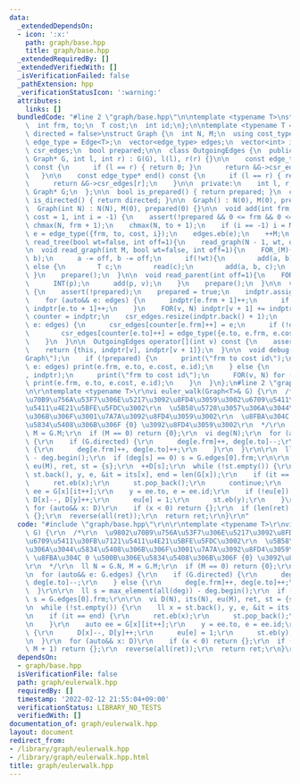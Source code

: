 ```yaml
---
data:
  _extendedDependsOn:
  - icon: ':x:'
    path: graph/base.hpp
    title: graph/base.hpp
  _extendedRequiredBy: []
  _extendedVerifiedWith: []
  _isVerificationFailed: false
  _pathExtension: hpp
  _verificationStatusIcon: ':warning:'
  attributes:
    links: []
  bundledCode: "#line 2 \"graph/base.hpp\"\n\ntemplate <typename T>\nstruct Edge {\n\
    \  int frm, to;\n  T cost;\n  int id;\n};\n\ntemplate <typename T = int, bool\
    \ directed = false>\nstruct Graph {\n  int N, M;\n  using cost_type = T;\n  using\
    \ edge_type = Edge<T>;\n  vector<edge_type> edges;\n  vector<int> indptr;\n  vector<edge_type>\
    \ csr_edges;\n  bool prepared;\n\n  class OutgoingEdges {\n  public:\n    OutgoingEdges(const\
    \ Graph* G, int l, int r) : G(G), l(l), r(r) {}\n\n    const edge_type* begin()\
    \ const {\n      if (l == r) { return 0; }\n      return &G->csr_edges[l];\n \
    \   }\n\n    const edge_type* end() const {\n      if (l == r) { return 0; }\n\
    \      return &G->csr_edges[r];\n    }\n\n  private:\n    int l, r;\n    const\
    \ Graph* G;\n  };\n\n  bool is_prepared() { return prepared; }\n  constexpr bool\
    \ is_directed() { return directed; }\n\n  Graph() : N(0), M(0), prepared(0) {}\n\
    \  Graph(int N) : N(N), M(0), prepared(0) {}\n\n  void add(int frm, int to, T\
    \ cost = 1, int i = -1) {\n    assert(!prepared && 0 <= frm && 0 <= to);\n   \
    \ chmax(N, frm + 1);\n    chmax(N, to + 1);\n    if (i == -1) i = M;\n    auto\
    \ e = edge_type({frm, to, cost, i});\n    edges.eb(e);\n    ++M;\n  }\n\n  void\
    \ read_tree(bool wt=false, int off=1){\n    read_graph(N - 1, wt, off);\n  }\n\
    \n  void read_graph(int M, bool wt=false, int off=1){\n    FOR_(M){\n      INT(a,\
    \ b);\n      a -= off, b -= off;\n      if(!wt){\n        add(a, b);\n      }\
    \ else {\n        T c;\n        read(c);\n        add(a, b, c);\n      }\n   \
    \ }\n    prepare();\n  }\n\n  void read_parent(int off=1){\n    FOR3(v, 1, N){\n\
    \      INT(p);\n      add(p, v);\n    }\n    prepare();\n  }\n\n  void prepare()\
    \ {\n    assert(!prepared);\n    prepared = true;\n    indptr.assign(N + 1, 0);\n\
    \    for (auto&& e: edges) {\n      indptr[e.frm + 1]++;\n      if (!directed)\
    \ indptr[e.to + 1]++;\n    }\n    FOR(v, N) indptr[v + 1] += indptr[v];\n    auto\
    \ counter = indptr;\n    csr_edges.resize(indptr.back() + 1);\n    for (auto&&\
    \ e: edges) {\n      csr_edges[counter[e.frm]++] = e;\n      if (!directed)\n\
    \        csr_edges[counter[e.to]++] = edge_type({e.to, e.frm, e.cost, e.id});\n\
    \    }\n  }\n\n  OutgoingEdges operator[](int v) const {\n    assert(prepared);\n\
    \    return {this, indptr[v], indptr[v + 1]};\n  }\n\n  void debug() {\n    print(\"\
    Graph\");\n    if (!prepared) {\n      print(\"frm to cost id\");\n      for (auto&&\
    \ e: edges) print(e.frm, e.to, e.cost, e.id);\n    } else {\n      print(\"indptr\"\
    , indptr);\n      print(\"frm to cost id\");\n      FOR(v, N) for (auto&& e: (*this)[v])\
    \ print(e.frm, e.to, e.cost, e.id);\n    }\n  }\n};\n#line 2 \"graph/eulerwalk.hpp\"\
    \n\r\ntemplate <typename T>\r\nvi euler_walk(Graph<T>& G) {\r\n  /*\r\n  \u9802\
    \u70B9\u756A\u53F7\u306E\u5217\u3092\u8FD4\u3059\u3002\u6709\u5411\u30FB\u7121\
    \u5411\u4E21\u5BFE\u5FDC\u3002\r\n  \u5B58\u5728\u3057\u306A\u3044\u5834\u5408\
    \u306B\u306F\u3001\u7A7A\u3092\u8FD4\u3059\u3002\r\n  \u8FBA\u304C 0 \u500B\u306E\
    \u5834\u5408\u306B\u306F {0} \u3092\u8FD4\u3059\u3002\r\n  */\r\n  ll N = G.N,\
    \ M = G.M;\r\n  if (M == 0) return {0};\r\n  vi deg(N);\r\n  for (auto&& e: G.edges)\
    \ {\r\n    if (G.directed) {\r\n      deg[e.frm]++, deg[e.to]--;\r\n    } else\
    \ {\r\n      deg[e.frm]++, deg[e.to]++;\r\n    }\r\n  }\r\n\r\n  ll s = max_element(all(deg))\
    \ - deg.begin();\r\n  if (deg[s] == 0) s = G.edges[0].frm;\r\n\r\n  vi D(N), its(N),\
    \ eu(M), ret, st = {s};\r\n  ++D[s];\r\n  while (!st.empty()) {\r\n    ll x =\
    \ st.back(), y, e, &it = its[x], end = len(G[x]);\r\n    if (it == end) {\r\n\
    \      ret.eb(x);\r\n      st.pop_back();\r\n      continue;\r\n    }\r\n    auto\
    \ ee = G[x][it++];\r\n    y = ee.to, e = ee.id;\r\n    if (!eu[e]) {\r\n     \
    \ D[x]--, D[y]++;\r\n      eu[e] = 1;\r\n      st.eb(y);\r\n    }\r\n  }\r\n \
    \ for (auto&& x: D)\r\n    if (x < 0) return {};\r\n  if (len(ret) != M + 1) return\
    \ {};\r\n  reverse(all(ret));\r\n  return ret;\r\n}\r\n"
  code: "#include \"graph/base.hpp\"\r\n\r\ntemplate <typename T>\r\nvi euler_walk(Graph<T>&\
    \ G) {\r\n  /*\r\n  \u9802\u70B9\u756A\u53F7\u306E\u5217\u3092\u8FD4\u3059\u3002\
    \u6709\u5411\u30FB\u7121\u5411\u4E21\u5BFE\u5FDC\u3002\r\n  \u5B58\u5728\u3057\
    \u306A\u3044\u5834\u5408\u306B\u306F\u3001\u7A7A\u3092\u8FD4\u3059\u3002\r\n \
    \ \u8FBA\u304C 0 \u500B\u306E\u5834\u5408\u306B\u306F {0} \u3092\u8FD4\u3059\u3002\
    \r\n  */\r\n  ll N = G.N, M = G.M;\r\n  if (M == 0) return {0};\r\n  vi deg(N);\r\
    \n  for (auto&& e: G.edges) {\r\n    if (G.directed) {\r\n      deg[e.frm]++,\
    \ deg[e.to]--;\r\n    } else {\r\n      deg[e.frm]++, deg[e.to]++;\r\n    }\r\n\
    \  }\r\n\r\n  ll s = max_element(all(deg)) - deg.begin();\r\n  if (deg[s] == 0)\
    \ s = G.edges[0].frm;\r\n\r\n  vi D(N), its(N), eu(M), ret, st = {s};\r\n  ++D[s];\r\
    \n  while (!st.empty()) {\r\n    ll x = st.back(), y, e, &it = its[x], end = len(G[x]);\r\
    \n    if (it == end) {\r\n      ret.eb(x);\r\n      st.pop_back();\r\n      continue;\r\
    \n    }\r\n    auto ee = G[x][it++];\r\n    y = ee.to, e = ee.id;\r\n    if (!eu[e])\
    \ {\r\n      D[x]--, D[y]++;\r\n      eu[e] = 1;\r\n      st.eb(y);\r\n    }\r\
    \n  }\r\n  for (auto&& x: D)\r\n    if (x < 0) return {};\r\n  if (len(ret) !=\
    \ M + 1) return {};\r\n  reverse(all(ret));\r\n  return ret;\r\n}\r\n"
  dependsOn:
  - graph/base.hpp
  isVerificationFile: false
  path: graph/eulerwalk.hpp
  requiredBy: []
  timestamp: '2022-02-12 21:55:04+09:00'
  verificationStatus: LIBRARY_NO_TESTS
  verifiedWith: []
documentation_of: graph/eulerwalk.hpp
layout: document
redirect_from:
- /library/graph/eulerwalk.hpp
- /library/graph/eulerwalk.hpp.html
title: graph/eulerwalk.hpp
---
```

